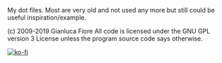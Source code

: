 My dot files. Most are very old and not used any more but still could be useful inspiration/example.

(c) 2009-2019 Gianluca Fiore
All code is licensed under the GNU GPL version 3 License unless the program 
source code says otherwise.

[![ko-fi](https://www.ko-fi.com/img/donate_sm.png)](https://ko-fi.com/W7W7KA0Z)

